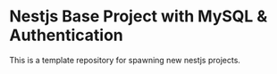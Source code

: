 # Nestjs Base Project with MySQL & Authentication

This is a template repository for spawning new nestjs projects.
